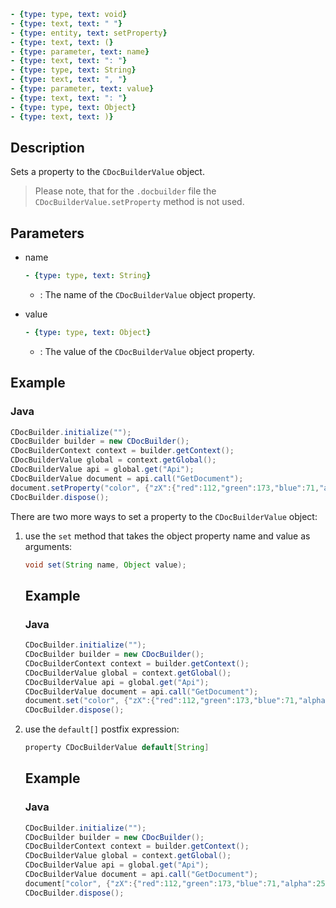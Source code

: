```yml signature
- {type: type, text: void}
- {type: text, text: " "}
- {type: entity, text: setProperty}
- {type: text, text: (}
- {type: parameter, text: name}
- {type: text, text: ": "}
- {type: type, text: String}
- {type: text, text: ", "}
- {type: parameter, text: value}
- {type: text, text: ": "}
- {type: type, text: Object}
- {type: text, text: )}
```

## Description

Sets a property to the `CDocBuilderValue` object.

> Please note, that for the `.docbuilder` file the `CDocBuilderValue.setProperty` method is not used.

## Parameters

<parameters>

- name

  ```yml signature.variant="inline"
  - {type: type, text: String}
  ```

  - : The name of the `CDocBuilderValue` object property.

- value

  ```yml signature.variant="inline"
  - {type: type, text: Object}
  ```

  - : The value of the `CDocBuilderValue` object property.

</parameters>

## Example

### Java

``` java
CDocBuilder.initialize("");
CDocBuilder builder = new CDocBuilder();
CDocBuilderContext context = builder.getContext();
CDocBuilderValue global = context.getGlobal();
CDocBuilderValue api = global.get("Api");
CDocBuilderValue document = api.call("GetDocument");
document.setProperty("color", {"zX":{"red":112,"green":173,"blue":71,"alpha":255},"type":"srgb","Zvf":null,"type":"uniColor"});
CDocBuilder.dispose();
```

There are two more ways to set a property to the `CDocBuilderValue` object:

1. use the `set` method that takes the object property name and value as arguments:

   ``` java
   void set(String name, Object value);
   ```

   ## Example

   ### Java

   ``` java
   CDocBuilder.initialize("");
   CDocBuilder builder = new CDocBuilder();
   CDocBuilderContext context = builder.getContext();
   CDocBuilderValue global = context.getGlobal();
   CDocBuilderValue api = global.get("Api");
   CDocBuilderValue document = api.call("GetDocument");
   document.set("color", {"zX":{"red":112,"green":173,"blue":71,"alpha":255},"type":"srgb","Zvf":null,"type":"uniColor"});
   CDocBuilder.dispose();
   ```

2. use the `default[]` postfix expression:

   ``` java
   property CDocBuilderValue default[String]
   ```

   ## Example

   ### Java

   ``` java
   CDocBuilder.initialize("");
   CDocBuilder builder = new CDocBuilder();
   CDocBuilderContext context = builder.getContext();
   CDocBuilderValue global = context.getGlobal();
   CDocBuilderValue api = global.get("Api");
   CDocBuilderValue document = api.call("GetDocument");
   document["color", {"zX":{"red":112,"green":173,"blue":71,"alpha":255},"type":"srgb","Zvf":null,"type":"uniColor"}];
   CDocBuilder.dispose();
   ```
